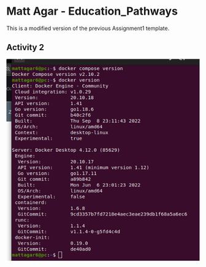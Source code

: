 # Matt Agar - Education_Pathways

This is a modified version of the previous Assignment1 template.

## Activity 2

![alt text](images/Docker_Version.png)
